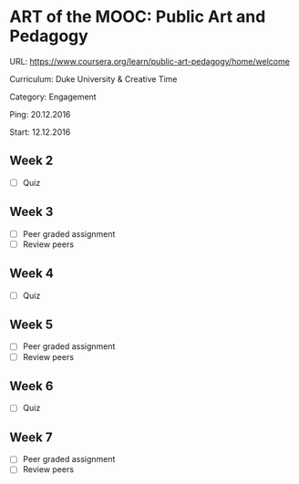 # ART of the MOOC: Public Art and Pedagogy

URL: https://www.coursera.org/learn/public-art-pedagogy/home/welcome

Curriculum:  Duke University & Creative Time

Category: Engagement

Ping: 20.12.2016

Start: 12.12.2016

## Week 2

- [ ] Quiz

## Week 3

- [ ] Peer graded assignment
- [ ] Review peers

## Week 4

- [ ] Quiz

## Week 5

- [ ] Peer graded assignment
- [ ] Review peers

## Week 6

- [ ] Quiz

## Week 7

- [ ] Peer graded assignment
- [ ] Review peers

